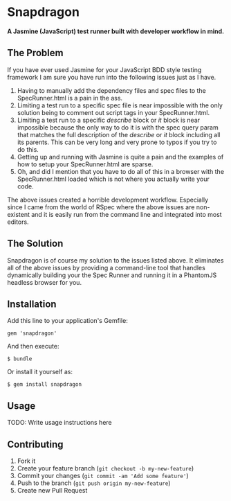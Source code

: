 # Snapdragon

**A Jasmine (JavaScript) test runner built with developer workflow in mind.**

## The Problem

If you have ever used Jasmine for your JavaScript BDD style testing framework
I am sure you have run into the following issues just as I have.

1. Having to manually add the dependency files and spec files to the
   SpecRunner.html is a pain in the ass.
2. Limiting a test run to a specific spec file is near impossible with the
   only solution being to comment out script tags in your SpecRunner.html.
3. Limiting a test run to a specific *describe* block or *it* block is near
   impossible because the only way to do it is with the spec query param that
   matches the full description of the *describe* or *it* block including all
   its parents. This can be very long and very prone to typos if you try to
   do this.
4. Getting up and running with Jasmine is quite a pain and the
   examples of how to setup your SpecRunner.html are sparse.
5. Oh, and did I mention that you have to do all of this in a browser with the
   SpecRunner.html loaded which is not where you actually write your code.

The above issues created a horrible development workflow. Especially
since I came from the world of RSpec where the above issues are non-existent
and it is easily run from the command line and integrated into most editors.

## The Solution

Snapdragon is of course my solution to the issues listed above. It eliminates
all of the above issues by providing a command-line tool that handles
dynamically building your the Spec Runner and running it in a PhantomJS
headless browser for you.

## Installation

Add this line to your application's Gemfile:

    gem 'snapdragon'

And then execute:

    $ bundle

Or install it yourself as:

    $ gem install snapdragon

## Usage

TODO: Write usage instructions here

## Contributing

1. Fork it
2. Create your feature branch (`git checkout -b my-new-feature`)
3. Commit your changes (`git commit -am 'Add some feature'`)
4. Push to the branch (`git push origin my-new-feature`)
5. Create new Pull Request
